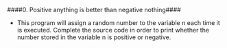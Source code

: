 ####0. Positive anything is better than negative nothing####

* This program will assign a random number to the variable n each time it is executed. Complete the source code in order to print whether the number stored in the variable n is positive or negative.
